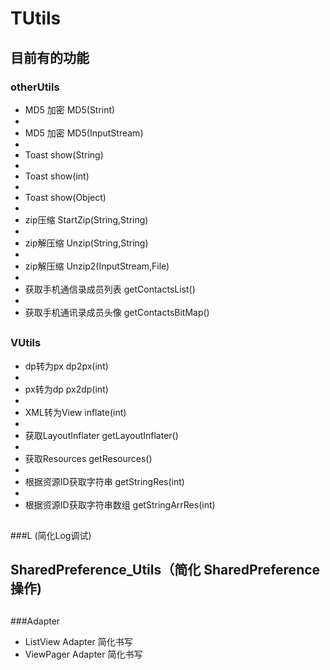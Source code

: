 # TUtils


## 目前有的功能


### otherUtils
 *  MD5 加密    				MD5(Strint)
 *  
 *  MD5 加密    				MD5(InputStream)
 *  
 *  Toast    				show(String)
 *  
 *  Toast   				show(int)
 *  
 *  Toast   				show(Object)
 *  
 *  zip压缩      				StartZip(String,String)
 *  
 *  zip解压缩				Unzip(String,String)
 *  
 *  zip解压缩				Unzip2(InputStream,File)
 *  
 *  获取手机通信录成员列表 	getContactsList()
 *  
 *  获取手机通讯录成员头像	getContactsBitMap()

 
##
### VUtils
 * dp转为px					dp2px(int)
 * 
 * px转为dp					px2dp(int)
 * 
 * XML转为View				inflate(int)
 * 
 * 获取LayoutInflater		getLayoutInflater()
 * 
 * 获取Resources				getResources()
 * 
 * 根据资源ID获取字符串		getStringRes(int)
 * 
 * 根据资源ID获取字符串数组	getStringArrRes(int)
 
 
##
###L (简化Log调试)

##  SharedPreference_Utils（简化 SharedPreference 操作)

##
###Adapter
 * ListView Adapter 简化书写
 * ViewPager Adapter 简化书写

